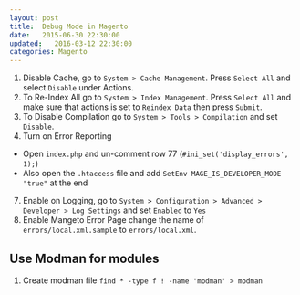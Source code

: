 ```yaml
---
layout: post
title:  Debug Mode in Magento
date:   2015-06-30 22:30:00
updated:   2016-03-12 22:30:00
categories: Magento
---
```



1. Disable Cache, go to `System > Cache Management`. Press `Select All` and select `Disable` under Actions.
2. To Re-Index All go to `System > Index Management`. Press `Select All` and make sure that actions is set to `Reindex Data` then press `Submit`.
3. To Disable Compilation go to `System > Tools > Compilation` and set `Disable`.
4. Turn on Error Reporting
  * Open `index.php` and un-comment row 77 (`#ini_set('display_errors', 1);`)
  * Also open the `.htaccess` file and add `SetEnv MAGE_IS_DEVELOPER_MODE "true"` at the end
7. Enable on Logging, go to `System > Configuration > Advanced > Developer > Log Settings` and set `Enabled` to `Yes`
8. Enable Mangeto Error Page change the name of `errors/local.xml.sample` to `errors/local.xml`.

Use Modman for modules
-------------
1. Create modman file
`find * -type f ! -name 'modman' > modman`
